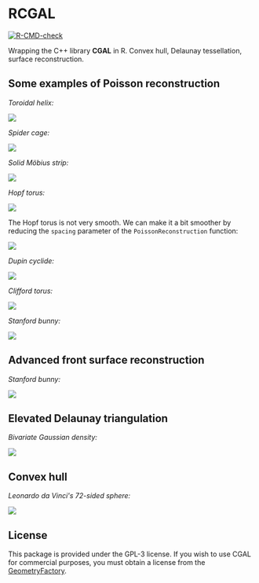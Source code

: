 # RCGAL

<!-- badges: start -->
[![R-CMD-check](https://github.com/stla/RCGAL/workflows/R-CMD-check/badge.svg)](https://github.com/stla/RCGAL/actions)
<!-- badges: end -->

Wrapping the C++ library **CGAL** in R. Convex hull, Delaunay tessellation, surface reconstruction.

## Some examples of Poisson reconstruction

*Toroidal helix:*

![](https://raw.githubusercontent.com/stla/RCGAL/main/inst/PoissonExamples/ToroidalHelix.png)

*Spider cage:*

![](https://raw.githubusercontent.com/stla/RCGAL/main/inst/PoissonExamples/SpiderCage.png)

*Solid Möbius strip:*

![](https://raw.githubusercontent.com/stla/RCGAL/main/inst/PoissonExamples/SolidMobiusStrip.png)

*Hopf torus:*

![](https://raw.githubusercontent.com/stla/RCGAL/main/inst/PoissonExamples/HopfTorus.png)

The Hopf torus is not very smooth. We can make it a bit smoother by reducing 
the `spacing` parameter of the `PoissonReconstruction` function:

![](https://raw.githubusercontent.com/stla/RCGAL/main/inst/PoissonExamples/HopfTorusMesh_spacing02.png)

*Dupin cyclide:*

![](https://raw.githubusercontent.com/stla/RCGAL/main/inst/PoissonExamples/cyclide.png)

*Clifford torus:*

![](https://raw.githubusercontent.com/stla/RCGAL/main/inst/PoissonExamples/CliffordTorus.gif)

*Stanford bunny:*

![](https://raw.githubusercontent.com/stla/RCGAL/main/inst/PoissonExamples/StanfordBunny.png)



## Advanced front surface reconstruction

*Stanford bunny:*

![](https://raw.githubusercontent.com/stla/RCGAL/main/inst/AFSexamples/Bunny.png)



## Elevated Delaunay triangulation

*Bivariate Gaussian density:*

![](https://raw.githubusercontent.com/stla/RCGAL/main/inst/DelaunayExamples/bivariateGaussian.png)



## Convex hull

*Leonardo da Vinci's 72-sided sphere:*

![](https://raw.githubusercontent.com/stla/RCGAL/main/inst/ConvexHullExamples/Leonardo.gif)



## License

This package is provided under the GPL-3 license. If you wish to use CGAL for 
commercial purposes, you must obtain a license from the 
[GeometryFactory](https://geometryfactory.com).
